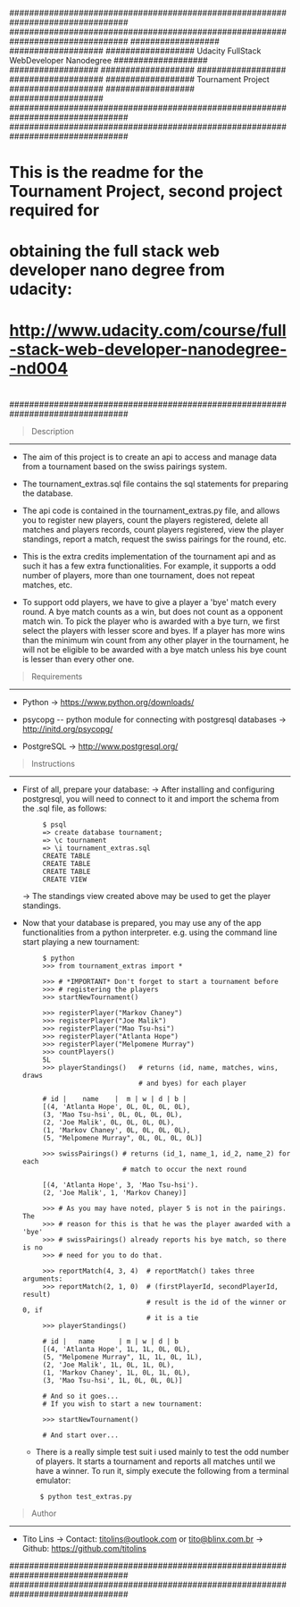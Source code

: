 ################################################################################
################################################################################
##################                                           ###################
################## Udacity FullStack WebDeveloper Nanodegree ###################
##################                                           ###################
##################                                           ###################
##################           Tournament Project              ###################
##################                                           ###################
################################################################################
################################################################################
#                                                                              #
# This is the readme for the Tournament Project, second project required for   #
# obtaining the full stack web developer nano degree from udacity:             #
#                                                                              #
#    http://www.udacity.com/course/full-stack-web-developer-nanodegree--nd004  #
#                                                                              #
################################################################################


 > Description
--------------------------------------------------------------------------------

 - The aim of this project is to create an api to access and  manage data from a 
   tournament based on the swiss pairings system.

 - The tournament_extras.sql file contains the sql statements for preparing the 
   database. 

 - The api code is contained in the tournament_extras.py file, and allows you to
   register new players, count the players registered, delete all matches and
   players records, count players registered, view the player standings, report
   a match, request the swiss pairings for the round, etc.

 - This is the extra credits implementation of the tournament api and as such it 
   has a few extra functionalities. For example, it supports a odd number of 
   players, more than one tournament, does not repeat matches, etc.

 - To support odd players, we have to give a player a 'bye' match every round.
   A bye match counts as a win, but does not count as a opponent match win. To
   pick the player who is awarded with a bye turn, we first select the players
   with lesser score and byes. If a player has more wins than the minimum win
   count from any other player in the tournament, he will not be eligible to be
   awarded with a bye match unless his bye count is lesser than every other one.


 > Requirements
-------------------------------------------------------------------------------

 - Python
    -> https://www.python.org/downloads/
 
 - psycopg -- python module for connecting with postgresql databases
    -> http://initd.org/psycopg/
    
 - PostgreSQL
    -> http://www.postgresql.org/


 > Instructions
-------------------------------------------------------------------------------

 - First of all, prepare your database:
    -> After installing and configuring postgresql, you will need to connect to
       it and import the schema from the .sql file, as follows:

            $ psql
            => create database tournament;
            => \c tournament
            => \i tournament_extras.sql
            CREATE TABLE
            CREATE TABLE
            CREATE TABLE
            CREATE VIEW

    -> The standings view created above may be used to get the player standings.
            
 - Now that your database is prepared, you may use any of the app 
   functionalities from a python interpreter. e.g. using the command line start
   playing a new tournament:
            
            $ python
            >>> from tournament_extras import *

            >>> # *IMPORTANT* Don't forget to start a tournament before
            >>> # registering the players
            >>> startNewTournament()

            >>> registerPlayer("Markov Chaney") 
            >>> registerPlayer("Joe Malik") 
            >>> registerPlayer("Mao Tsu-hsi")
            >>> registerPlayer("Atlanta Hope")
            >>> registerPlayer("Melpomene Murray")
            >>> countPlayers()
            5L
            >>> playerStandings()   # returns (id, name, matches, wins, draws 
                                    # and byes) for each player    

            # id |    name    |  m | w | d | b |
            [(4, 'Atlanta Hope', 0L, 0L, 0L, 0L), 
            (3, 'Mao Tsu-hsi', 0L, 0L, 0L, 0L), 
            (2, 'Joe Malik', 0L, 0L, 0L, 0L), 
            (1, 'Markov Chaney', 0L, 0L, 0L, 0L),
            (5, "Melpomene Murray", 0L, 0L, 0L, 0L)]

            >>> swissPairings() # returns (id_1, name_1, id_2, name_2) for each
                                # match to occur the next round

            [(4, 'Atlanta Hope', 3, 'Mao Tsu-hsi').
            (2, 'Joe Malik', 1, 'Markov Chaney)]

            >>> # As you may have noted, player 5 is not in the pairings. The
            >>> # reason for this is that he was the player awarded with a 'bye'
            >>> # swissPairings() already reports his bye match, so there is no
            >>> # need for you to do that.

            >>> reportMatch(4, 3, 4)  # reportMatch() takes three arguments:
            >>> reportMatch(2, 1, 0)  # (firstPlayerId, secondPlayerId, result)
                                      # result is the id of the winner or 0, if 
                                      # it is a tie
            >>> playerStandings()
            
            # id |   name      | m | w | d | b
            [(4, 'Atlanta Hope', 1L, 1L, 0L, 0L), 
            (5, "Melpomene Murray", 1L, 1L, 0L, 1L),
            (2, 'Joe Malik', 1L, 0L, 1L, 0L), 
            (1, 'Markov Chaney', 1L, 0L, 1L, 0L),
            (3, 'Mao Tsu-hsi', 1L, 0L, 0L, 0L)] 

            # And so it goes...
            # If you wish to start a new tournament: 
            
            >>> startNewTournament()

            # And start over...

     - There is a really simple test suit i used mainly to test the odd number
       of players. It starts a tournament and reports all matches until we have
       a winner. To run it, simply execute the following from a terminal 
       emulator:

            $ python test_extras.py


 > Author
-------------------------------------------------------------------------------
 - Tito Lins
   -> Contact: <titolins@outlook.com> or <tito@blinx.com.br>
   -> Github: https://github.com/titolins

################################################################################
################################################################################
